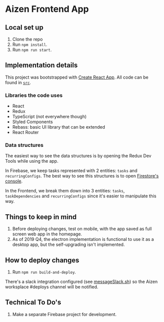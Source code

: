 # Aizen Frontend App

## Local set up

1. Clone the repo
2. Run `npm install`.
3. Run `npm run start`.

## Implementation details

This project was bootstrapped with [Create React App](https://github.com/facebookincubator/create-react-app). All code can be found in [`src`](./src).

### Libraries the code uses
* React
* Redux
* TypeScript (not everywhere though)
* Styled Components
* Rebass: basic UI library that can be extended
* React Router

### Data structures

The easiest way to see the data structures is by opening the Redux Dev Tools while using the app.

In Firebase, we keep tasks represented with 2 entities: `tasks` and `recurringConfigs`. The best way to see this structures is to open [Firestore's console](https://console.firebase.google.com/project/tasket-project/database).

In the Frontend, we break them down into 3 entities: `tasks`, `taskDependencies` and `recurringConfigs` since it's easier to manipulate this way.

## Things to keep in mind

1. Before deploying changes, test on mobile, with the app saved as full screen web app in the homepage.
2. As of 2019 Q4, the electron implementation is functional to use it as a desktop app, but the self-upgrading isn't implemented.

## How to deploy changes

1. Run `npm run build-and-deploy`.

There's a slack integration configured (see [messageSlack.sh](./messageSlack.sh)) so the Aizen worksplace #deploys channel will be notified.

## Technical To Do's

1. Make a separate Firebase project for development.
